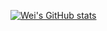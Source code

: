 [![Wei's GitHub stats](https://github-readme-stats.vercel.app/api?username=CrazyWr&theme=nord&hide_rank=false&hide=stars&rank_icon=github&include_all_commits=true)](https://github.com/CrazyWr)

<!--
**CrazyWr/CrazyWr** is a ✨ _special_ ✨ repository because its `README.md` (this file) appears on your GitHub profile.

Here are some ideas to get you started:

- 🔭 I’m currently working on ...
- 🌱 I’m currently learning ...
- 👯 I’m looking to collaborate on ...
- 🤔 I’m looking for help with ...
- 💬 Ask me about ...
- 📫 How to reach me: ...
- 😄 Pronouns: ...
- ⚡ Fun fact: ...
-->
